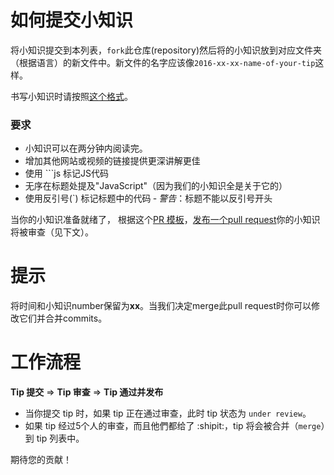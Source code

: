# 如何提交小知识

将小知识提交到本列表，`fork`此仓库(repository)然后将的小知识放到对应文件夹（根据语言）的新文件中。新文件的名字应该像`2016-xx-xx-name-of-your-tip`这样。

书写小知识时请按照[这个格式](https://github.com/loverajoel/jstips/blob/gh-pages/POST_TEMPLATE.md)。

### 要求
- 小知识可以在两分钟内阅读完。
- 增加其他网站或视频的链接提供更深讲解更佳
- 使用 ```js 标记JS代码
- 无序在标题处提及"JavaScript"（因为我们的小知识全是关于它的）
- 使用反引号(`) 标记标题中的代码 ‐ _警告_：标题不能以反引号开头

当你的小知识准备就绪了， 根据这个[PR 模板](https://github.com/loverajoel/jstips/blob/gh-pages/GIT_TEMPLATE.md)，[发布一个pull request](https://help.github.com/articles/using-pull-requests/)你的小知识将被审查（见下文）。

# 提示

将时间和小知识number保留为**xx**。当我们决定merge此pull request时你可以修改它们并合并commits。

# 工作流程

**Tip 提交** ⇒ **Tip 审查** ⇒ **Tip 通过并发布**

- 当你提交 tip 时，如果 tip 正在通过审查，此时 tip 状态为 `under review`。
- 如果 tip 经过5个人的审查，而且他們都给了 :shipit:，tip 将会被合并（`merge`）到 tip 列表中。

期待您的贡献！